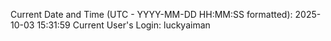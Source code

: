 Current Date and Time (UTC - YYYY-MM-DD HH:MM:SS formatted): 2025-10-03 15:31:59
Current User's Login: luckyaiman
